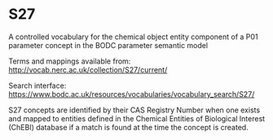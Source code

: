# S27
A controlled vocabulary for the chemical object entity component of a P01 parameter concept in the BODC parameter semantic model

Terms and mappings available from: http://vocab.nerc.ac.uk/collection/S27/current/

Search interface: https://www.bodc.ac.uk/resources/vocabularies/vocabulary_search/S27/

S27 concepts are identified by their CAS Registry Number when one exists and mapped to entities defined in the Chemical Entities of Biological Interest (ChEBI) database if a match is found at the time the concept is created. 

